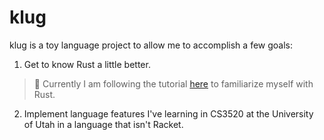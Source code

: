 # klug

klug is a toy language project to allow me to accomplish a few goals:

1. Get to know Rust a little better.

  > :memo: Currently I am following the tutorial [here](https://arzg.github.io/lang/) to familiarize myself with Rust. 

2. Implement language features I've learning in CS3520 at the University of Utah in a language that isn't Racket.
